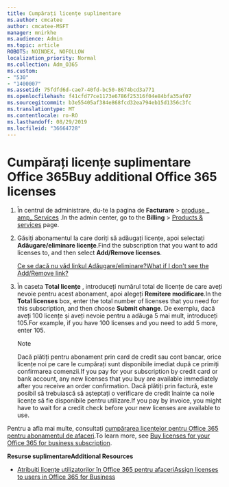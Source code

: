 ```yaml
---
title: Cumpărați licențe suplimentare
ms.author: cmcatee
author: cmcatee-MSFT
manager: mnirkhe
ms.audience: Admin
ms.topic: article
ROBOTS: NOINDEX, NOFOLLOW
localization_priority: Normal
ms.collection: Adm_O365
ms.custom:
- "530"
- "1400007"
ms.assetid: 75fdfd6d-cae7-40fd-bc50-8674bcd3a771
ms.openlocfilehash: f41cfd77ce1173e6786f25316f04e84bfa35af07
ms.sourcegitcommit: b3e55405af384e868fcd32ea794eb15d1356c3fc
ms.translationtype: MT
ms.contentlocale: ro-RO
ms.lasthandoff: 08/29/2019
ms.locfileid: "36664728"
---
```

# <a name="buy-additional-office-365-licenses"></a><span data-ttu-id="2cef5-102">Cumpărați licențe suplimentare Office 365</span><span class="sxs-lookup"><span data-stu-id="2cef5-102">Buy additional Office 365 licenses</span></span>

1. <span data-ttu-id="2cef5-103">În centrul de administrare, du-te la pagina de **Facturare** \> [produse _ amp_ Services](https://go.microsoft.com/fwlink/p/?linkid=842054) .</span><span class="sxs-lookup"><span data-stu-id="2cef5-103">In the admin center, go to the **Billing** \> [Products & services](https://go.microsoft.com/fwlink/p/?linkid=842054) page.</span></span>

2. <span data-ttu-id="2cef5-104">Găsiți abonamentul la care doriți să adăugați licențe, apoi selectați **Adăugare/eliminare licențe**.</span><span class="sxs-lookup"><span data-stu-id="2cef5-104">Find the subscription that you want to add licenses to, and then select **Add/Remove licenses**.</span></span>

    [<span data-ttu-id="2cef5-105">Ce se dacă nu văd linkul Adăugare/eliminare?</span><span class="sxs-lookup"><span data-stu-id="2cef5-105">What if I don't see the Add/Remove link?</span></span>](https://docs.microsoft.com/office365/admin/subscriptions-and-billing/buy-licenses#what-if-i-dont-see-the-addremove-licenses-link)

3. <span data-ttu-id="2cef5-106">În caseta **Total licențe** , introduceți numărul total de licențe de care aveți nevoie pentru acest abonament, apoi alegeți **Remitere modificare**.</span><span class="sxs-lookup"><span data-stu-id="2cef5-106">In the **Total licenses** box, enter the total number of licenses that you need for this subscription, and then choose **Submit change**.</span></span> <span data-ttu-id="2cef5-107">De exemplu, dacă aveți 100 licențe și aveți nevoie pentru a adăuga 5 mai mult, introduceți 105.</span><span class="sxs-lookup"><span data-stu-id="2cef5-107">For example, if you have 100 licenses and you need to add 5 more, enter 105.</span></span>

    > [!NOTE]
    > <span data-ttu-id="2cef5-108">Dacă plătiți pentru abonament prin card de credit sau cont bancar, orice licențe noi pe care le cumpărați sunt disponibile imediat după ce primiți confirmarea comenzii.</span><span class="sxs-lookup"><span data-stu-id="2cef5-108">If you pay for your subscription by credit card or bank account, any new licenses that you buy are available immediately after you receive an order confirmation.</span></span> <span data-ttu-id="2cef5-109">Dacă plătiți prin factură, este posibil să trebuiască să așteptați o verificare de credit înainte ca noile licențe să fie disponibile pentru utilizare.</span><span class="sxs-lookup"><span data-stu-id="2cef5-109">If you pay by invoice, you might have to wait for a credit check before your new licenses are available to use.</span></span>

<span data-ttu-id="2cef5-110">Pentru a afla mai multe, consultați [cumpărarea licențelor pentru Office 365 pentru abonamentul de afaceri](https://docs.microsoft.com/office365/admin/subscriptions-and-billing/buy-licenses).</span><span class="sxs-lookup"><span data-stu-id="2cef5-110">To learn more, see [Buy licenses for your Office 365 for business subscription](https://docs.microsoft.com/office365/admin/subscriptions-and-billing/buy-licenses).</span></span>  

<span data-ttu-id="2cef5-111">**Resurse suplimentare**</span><span class="sxs-lookup"><span data-stu-id="2cef5-111">**Additional Resources**</span></span>

- [<span data-ttu-id="2cef5-112">Atribuiți licențe utilizatorilor în Office 365 pentru afaceri</span><span class="sxs-lookup"><span data-stu-id="2cef5-112">Assign licenses to users in Office 365 for Business</span></span>](https://docs.microsoft.com/office365/admin/subscriptions-and-billing/assign-licenses-to-users)